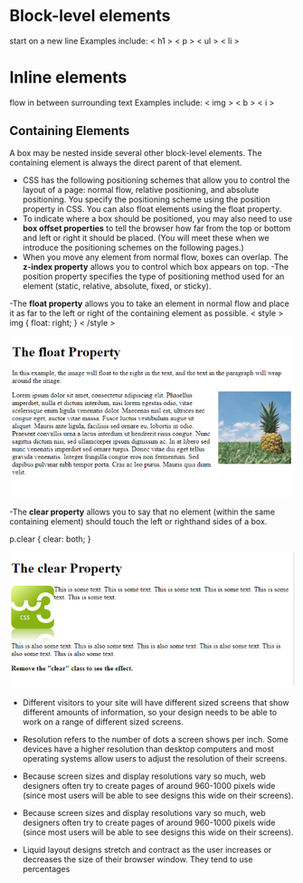 # Block-level elements
start on a new line Examples include: < h1 > < p > < ul > < li >

# Inline elements
flow in between surrounding text Examples include: < img > < b > < i >

## Containing Elements
A box may be nested inside several other block-level elements. The containing element is always the direct parent of that element.

- CSS has the following positioning schemes that allow you to control the layout of a page: normal flow, relative positioning, and absolute positioning. You specify the positioning scheme using the position
property in CSS. You can also float elements using the float property.
- To indicate where a box should be positioned, you may also need to use **box offset properties** to tell the browser how far from the top or bottom and left or right it should be placed. (You will meet these when we
introduce the positioning schemes on the following pages.)
- When you move any element from normal flow, boxes can overlap. The **z-index property** allows you to control which box appears on top.
-The position property specifies the type of positioning method used for an element (static, relative, absolute, fixed, or sticky).

-The **float property** allows you to take an element in normal flow and place it as far to the left or right of the containing element as possible.
< style >
img {
  float: right;
}
< /style >


![float](images/float.png)


-The **clear property** allows you to say that no element (within the same containing element) should touch the left or righthand sides of a box. 

p.clear {
  clear: both;
}

![clear](images/clear.png)

- Different visitors to your site will have different sized screens that show different amounts of information, so your design needs to be able to work on a range of different sized screens.

- Resolution refers to the number of dots a screen shows per inch. Some devices have a higher resolution than desktop computers and most operating systems allow users to adjust the resolution of their screens.

- Because screen sizes and display resolutions vary so much, web designers often try to create pages of around 960-1000 pixels wide (since most users will be able to see designs this wide on their screens).

- Because screen sizes and display resolutions vary so much, web designers often try to create pages of around 960-1000 pixels wide (since most users will be able to see designs this wide on their screens).

- Liquid layout designs stretch and contract as the user increases or decreases the size of their browser
window. They tend to use percentages

